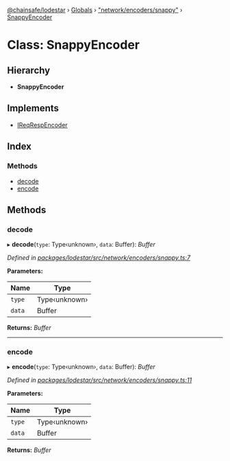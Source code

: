 [@chainsafe/lodestar](../README.md) › [Globals](../globals.md) › ["network/encoders/snappy"](../modules/_network_encoders_snappy_.md) › [SnappyEncoder](_network_encoders_snappy_.snappyencoder.md)

# Class: SnappyEncoder

## Hierarchy

* **SnappyEncoder**

## Implements

* [IReqRespEncoder](../interfaces/_network_encoders_interface_.ireqrespencoder.md)

## Index

### Methods

* [decode](_network_encoders_snappy_.snappyencoder.md#decode)
* [encode](_network_encoders_snappy_.snappyencoder.md#encode)

## Methods

###  decode

▸ **decode**(`type`: Type‹unknown›, `data`: Buffer): *Buffer*

*Defined in [packages/lodestar/src/network/encoders/snappy.ts:7](https://github.com/ChainSafe/lodestar/blob/0e426d2/packages/lodestar/src/network/encoders/snappy.ts#L7)*

**Parameters:**

Name | Type |
------ | ------ |
`type` | Type‹unknown› |
`data` | Buffer |

**Returns:** *Buffer*

___

###  encode

▸ **encode**(`type`: Type‹unknown›, `data`: Buffer): *Buffer*

*Defined in [packages/lodestar/src/network/encoders/snappy.ts:11](https://github.com/ChainSafe/lodestar/blob/0e426d2/packages/lodestar/src/network/encoders/snappy.ts#L11)*

**Parameters:**

Name | Type |
------ | ------ |
`type` | Type‹unknown› |
`data` | Buffer |

**Returns:** *Buffer*
